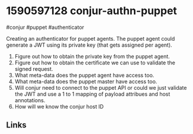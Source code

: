 # 1590597128 conjur-authn-puppet
#conjur #puppet #authenticator

Creating an authenticator for puppet agents. The puppet agent could generate a JWT using its private key (that gets assigned per agent).

1. Figure out how to obtain the private key from the puppet agent.
2. Figure out how to obtain the certificate we can use to validate the signed request.
3. What meta-data does the puppet agent have access too.
4. What meta-data does the puppet master have access too.
5. Will conjur need to connect to the puppet API or could we just validate the JWT and use a 1 to 1 mapping of payload attribues and host annotations.
6. How will we know the conjur host ID 
 
## Links
